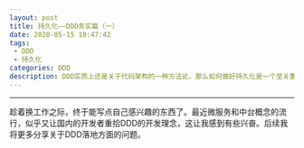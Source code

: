 ```yaml
---
layout: post
title: 持久化——DDD务实篇（一）
date: 2020-05-15 10:47:42
tags:
 - DDD
 - 持久化
categories: DDD
description: DDD实质上还是关于代码架构的一种方法论，那么如何做好持久化是一个至关重要的问题，本篇我将分享一下自己在实践过程中的一些思考与技巧。
---
```


---
趁着换工作之际，终于能写点自己感兴趣的东西了。最近微服务和中台概念的流行，似乎又让国内的开发者重拾DDD的开发理念，这让我感到有些兴奋。后续我将更多分享关于DDD落地方面的问题。
